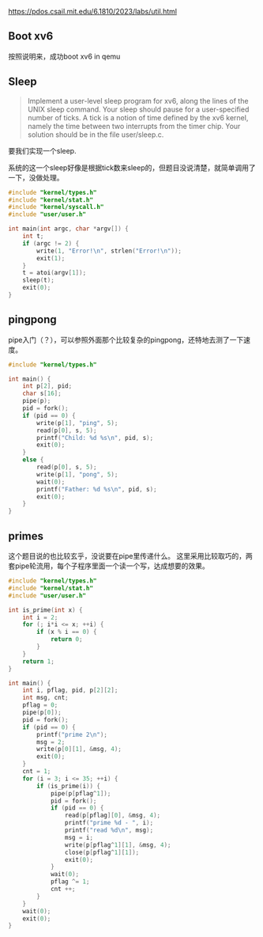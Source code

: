 https://pdos.csail.mit.edu/6.1810/2023/labs/util.html

## Boot xv6
按照说明来，成功boot xv6 in qemu

## Sleep
> Implement a user-level sleep program for xv6, along the lines of the UNIX sleep command. Your sleep should pause for a user-specified number of ticks. A tick is a notion of time defined by the xv6 kernel, namely the time between two interrupts from the timer chip. Your solution should be in the file user/sleep.c. 

要我们实现一个sleep.

系统的这一个sleep好像是根据tick数来sleep的，但题目没说清楚，就简单调用了一下，没做处理。

```c
#include "kernel/types.h"
#include "kernel/stat.h"
#include "kernel/syscall.h"
#include "user/user.h"

int main(int argc, char *argv[]) {
    int t;
    if (argc != 2) {
        write(1, "Error!\n", strlen("Error!\n"));
        exit(1);
    }
    t = atoi(argv[1]);
    sleep(t);
    exit(0);
}
```

## pingpong

pipe入门（？），可以参照外面那个比较复杂的pingpong，还特地去测了一下速度。

```c
#include "kernel/types.h"

int main() {
    int p[2], pid;
    char s[16];
    pipe(p);
    pid = fork();
    if (pid == 0) {
        write(p[1], "ping", 5);
        read(p[0], s, 5);
        printf("Child: %d %s\n", pid, s);
        exit(0);
    }
    else {
        read(p[0], s, 5);
        write(p[1], "pong", 5);
        wait(0);
        printf("Father: %d %s\n", pid, s);
        exit(0);
    }
}
```

## primes

这个题目说的也比较玄乎，没说要在pipe里传递什么。
这里采用比较取巧的，两套pipe轮流用，每个子程序里面一个读一个写，达成想要的效果。

```c
#include "kernel/types.h"
#include "kernel/stat.h"
#include "user/user.h"

int is_prime(int x) {
    int i = 2;
    for (; i*i <= x; ++i) {
        if (x % i == 0) {
            return 0;
        }
    }
    return 1;
}

int main() {
    int i, pflag, pid, p[2][2];
    int msg, cnt;
    pflag = 0;
    pipe(p[0]);
    pid = fork();
    if (pid == 0) {
        printf("prime 2\n");
        msg = 2;
        write(p[0][1], &msg, 4);
        exit(0);
    }
    cnt = 1;
    for (i = 3; i <= 35; ++i) {
        if (is_prime(i)) {
            pipe(p[pflag^1]);
            pid = fork();
            if (pid == 0) {
                read(p[pflag][0], &msg, 4);
                printf("prime %d - ", i);
                printf("read %d\n", msg);
                msg = i;
                write(p[pflag^1][1], &msg, 4);
                close(p[pflag^1][1]);
                exit(0);
            }
            wait(0);
            pflag ^= 1;
            cnt ++;
        }
    }
    wait(0);
    exit(0);
}
```